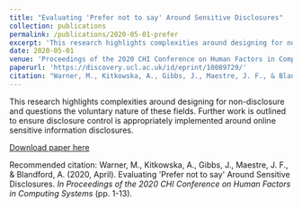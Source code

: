 ```yaml
---
title: "Evaluating 'Prefer not to say' Around Sensitive Disclosures"
collection: publications
permalink: /publications/2020-05-01-prefer
excerpt: 'This research highlights complexities around designing for non-disclosure and questions the voluntary nature of these fields. Further work is outlined to ensure disclosure control is appropriately implemented around online sensitive information disclosures.'
date: 2020-05-01
venue: 'Proceedings of the 2020 CHI Conference on Human Factors in Computing Systems '
paperurl: 'https://discovery.ucl.ac.uk/id/eprint/10089729/'
citation: "Warner, M., Kitkowska, A., Gibbs, J., Maestre, J. F., & Blandford, A. (2020, April). Evaluating 'Prefer not to say' Around Sensitive Disclosures. <i>In Proceedings of the 2020 CHI Conference on Human Factors in Computing Systems </i> (pp. 1-13)."
---
```

 This research highlights complexities around designing for non-disclosure and questions the voluntary nature of these fields. Further work is outlined to ensure disclosure control is appropriately implemented around online sensitive information disclosures. 

[Download paper here](hhttps://discovery.ucl.ac.uk/id/eprint/10089729/)

Recommended citation: Warner, M., Kitkowska, A., Gibbs, J., Maestre, J. F., & Blandford, A. (2020, April). Evaluating 'Prefer not to say' Around Sensitive Disclosures. <i>In Proceedings of the 2020 CHI Conference on Human Factors in Computing Systems </i> (pp. 1-13).